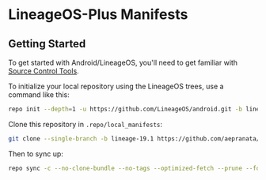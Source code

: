 LineageOS-Plus Manifests
========================

Getting Started
---------------

To get started with Android/LineageOS, you'll need to get familiar with [Source Control Tools](https://source.android.com/setup/develop).

To initialize your local repository using the LineageOS trees, use a command like this:
```bash
repo init --depth=1 -u https://github.com/LineageOS/android.git -b lineage-19.1 --git-lfs
```

Clone this repository in `.repo/local_manifests`:
```bash
git clone --single-branch -b lineage-19.1 https://github.com/aepranata/atiga_samsung_manifests.git .repo/local_manifests
```

Then to sync up:
```bash
repo sync -c --no-clone-bundle --no-tags --optimized-fetch --prune --force-sync -j8
```
